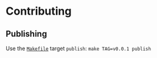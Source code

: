 # Contributing

## Publishing

Use the [`Makefile`](./Makefile) target `publish`: `make TAG=v0.0.1 publish`
